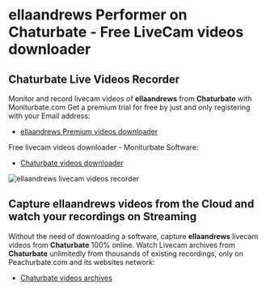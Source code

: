 # ellaandrews Performer on Chaturbate - Free LiveCam videos downloader

## Chaturbate Live Videos Recorder

Monitor and record livecam videos of **ellaandrews** from **Chaturbate** with Moniturbate.com
Get a premium trial for free by just and only registering with your Email address:
* [ellaandrews Premium videos downloader](https://moniturbate.com/request-demo-licence-key.html)

Free livecam videos downloader - Moniturbate Software:
* [Chaturbate videos downloader](https://moniturbate.com/moniturbate-download-software.html)

![ellaandrews livecam videos recorder](https://peachurnet.com/templates/moniturbate-software.png)


## Capture ellaandrews videos from the Cloud and watch your recordings on Streaming

Without the need of downloading a software, capture **ellaandrews** livecam videos from **Chaturbate** 100% online.
Watch Livecam archives from **Chaturbate** unlimitedly from thousands of existing recordings, only on Peachurbate.com and its websites network:
* [Chaturbate videos archives](https://peachurnet.com/)